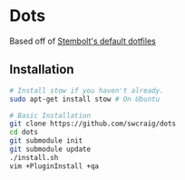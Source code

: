 # Dots

Based off of [Stembolt's default dotfiles](https://github.com/StemboltHQ/dotfiles)

## Installation

```sh
# Install stow if you haven't already.
sudo apt-get install stow # On Ubuntu

# Basic Installation
git clone https://github.com/swcraig/dots
cd dots
git submodule init
git submodule update
./install.sh
vim +PluginInstall +qa
```
